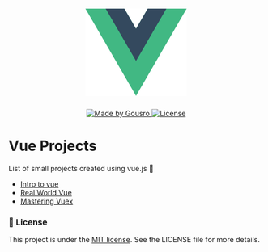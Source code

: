 <h1 align="center">
    <img alt="vue, logo image." title="Vue.js" src=".github/logo.png" width="200px" />
</h1>

<p align="center">
  <a href="https://github.com/Gousro">
    <img alt="Made by Gousro" src="https://img.shields.io/badge/made%20by-Gousro-%2304D361">
  </a>

  <a href="LICENSE.md">
    <img alt="License" src="https://img.shields.io/badge/license-MIT-%2304D361">
  </a>
</p>

# Vue Projects
List of small projects created using vue.js :book:

* [Intro to vue](intro-vue/)
* [Real World Vue](real-world-vue/)
* [Mastering Vuex](real-world-vuex/)


### :memo: License
This project is under the [MIT license](LICENSE). See the LICENSE file for more details.
